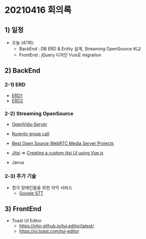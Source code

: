 # 20210416 회의록

## 1) 일정

- 오늘 (4/16): 
    - BackEnd : DB ERD & Entity 설계, Streaming OpenSource 비교
    - FrontEnd : jQuery 디자인 Vue로 migration

## 2) BackEnd
 
### 2-1) ERD
- [ERD1](./images/creaming_ERD.png)
- [ERD2](./images/creaming_ERD2.png)


### 2-2) Streaming OpenSource
- [OpenVidu-Server](https://github.com/OpenVidu/openvidu/tree/master/openvidu-server)

- [Kurento group call](https://github.com/Kurento/kurento-tutorial-java/tree/master/kurento-group-call)

- [Best Open Source WebRTC Media Server Projects](https://ourcodeworld.com/articles/read/1212/top-5-best-open-source-webrtc-media-server-projects)

- [Jitsi](https://jitsi.org/jitsi-meet/)
    => [Creating a custom jitsi UI using Vue.js](https://www.thecodingartist.com/blogs/creating-custom-jitsi-ui-using-vuejs/)

- Janus

### 2-3) 추가 기술
- 청각 장애인들을 위한 자막 서비스
    - [Google STT](https://cloud.google.com/speech-to-text/docs/samples/speech-stream-recognize-punctuation)

## 3) FrontEnd
- Toast UI Editor
    - https://nhn.github.io/tui.editor/latest/
    - https://ui.toast.com/tui-editor